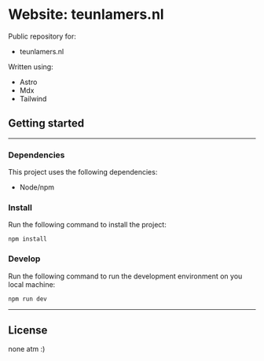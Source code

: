 # Website: teunlamers.nl

Public repository for:
* teunlamers.nl

Written using:
* Astro
* Mdx
* Tailwind

## Getting started
---

### Dependencies

This project uses the following dependencies:
* Node/npm

### Install

Run the following command to install the project:
```
npm install
```
### Develop
Run the following command to run the development environment on you local machine:
```
npm run dev
```
---

## License
none atm :)

